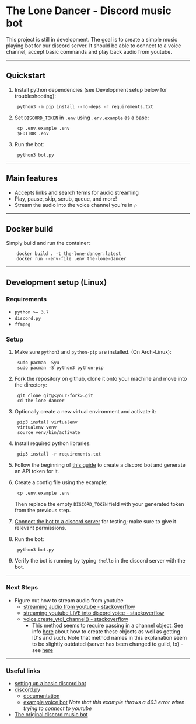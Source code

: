 # The Lone Dancer - Discord music bot
This project is still in development. The goal is to create a simple music playing bot for our discord server. It should be able to connect to a voice channel, accept basic commands and play back audio from youtube.

---
## Quickstart
1. Install python dependencies (see Development setup below for troubleshooting):
		
		python3 -m pip install --no-deps -r requirements.txt

2. Set `DISCORD_TOKEN` in `.env` using `.env.example` as a base:

		cp .env.example .env
		$EDITOR .env

3. Run the bot:
		
		python3 bot.py

---
## Main features
- Accepts links and search terms for audio streaming
- Play, pause, skip, scrub, queue, and more!
- Stream the audio into the voice channel you're in 🎶

---
## Docker build
Simply build and run the container:

		docker build . -t the-lone-dancer:latest
		docker run --env-file .env the-lone-dancer

---
## Development setup (Linux)
### Requirements
- `python >= 3.7`
- `discord.py`
- `ffmpeg`

### Setup
1. Make sure `python3` and `python-pip` are installed. (On Arch-Linux):
		
		sudo pacman -Syu
		sudo pacman -S python3 python-pip
2. Fork the repository on github, clone it onto your machine and move into the directory:
	
		git clone git@<your-fork>.git
		cd the-lone-dancer
3. Optionally create a new virtual environment and activate it:

		pip3 install virtualenv
		virtualenv venv
		source venv/bin/activate
4. Install required python libraries:

		pip3 install -r requirements.txt
5. Follow the beginning of [this guide](https://www.freecodecamp.org/news/create-a-discord-bot-with-python#how-to-create-a-discord-bot-account) to create a discord bot and generate an API token for it. 
6. Create a config file using the example:
		
		cp .env.example .env
	Then replace the empty `DISCORD_TOKEN` field with your generated token from the previous step.
7. [Connect the bot to a discord server](https://www.freecodecamp.org/news/create-a-discord-bot-with-python/#how-to-invite-your-bot-to-join-a-server) for testing; make sure to give it relevant permissions.
8. Run the bot:

		python3 bot.py
9. Verify the bot is running by typing `!hello` in the discord server with the bot.

---
### Next Steps
- Figure out how to stream audio from youtube
	- [streaming audio from youtube - stackoverflow](https://stackoverflow.com/questions/49354232/how-to-stream-audio-from-a-youtube-url-in-python-without-download)
	- [streaming youtube LIVE into discord voice - stackoverflow](https://stackoverflow.com/questions/66610012/discord-py-streaming-youtube-live-into-voice)
	- [voice.create_ytdl_channel() - stackoverflow](https://stackoverflow.com/questions/57946894/discord-py-voiceclient-object-has-no-attribute-create-ytdl-player)
		- This method seems to require passing in a channel object. See info [here](https://stackoverflow.com/questions/52916317/get-the-name-of-a-channel-using-discord-py) about how to create these objects as well as getting ID's and such.
		Note that method names in this explanation seem to be slightly outdated (server has been changed to guild, fx) - see [here](https://discordpy.readthedocs.io/en/stable/migrating.html?highlight=client%20get_server)

---
### Useful links
- [setting up a basic discord bot](https://www.freecodecamp.org/news/create-a-discord-bot-with-python/)
- [discord.py](https://github.com/Rapptz/discord.py)
	- [documentation](https://discordpy.readthedocs.io/en/latest/quickstart.html#a-minimal-bot)
	- [example voice bot](https://github.com/Rapptz/discord.py/blob/master/examples/basic_voice.py) *Note that this example throws a 403 error when trying to connect to youtube*
- [The original discord music bot](https://github.com/k5van/Catharsis-Bot)
